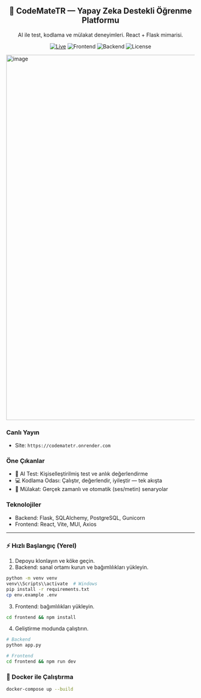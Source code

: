 <div align="center">

<h2>🚀 CodeMateTR — Yapay Zeka Destekli Öğrenme Platformu</h2>

<p>AI ile test, kodlama ve mülakat deneyimleri. React + Flask mimarisi.</p>

<a href="https://codematetr.onrender.com"><img alt="Live" src="https://img.shields.io/badge/Live-codematetr.onrender.com-22c55e?style=for-the-badge&logo=vercel&logoColor=white"></a>
<img alt="Frontend" src="https://img.shields.io/badge/Frontend-React%20%2B%20Vite-61DAFB?style=for-the-badge&logo=react&logoColor=white">
<img alt="Backend" src="https://img.shields.io/badge/Backend-Flask-000000?style=for-the-badge&logo=flask&logoColor=white">
<img alt="License" src="https://img.shields.io/badge/License-MIT-0ea5e9?style=for-the-badge">

</div>

<img width="1817" height="977" alt="image" src="https://github.com/user-attachments/assets/ca759938-4e3c-4dfd-9bfe-956c6f4ed460" />


### Canlı Yayın
- Site: `https://codematetr.onrender.com`

### Öne Çıkanlar
- 🎯 AI Test: Kişiselleştirilmiş test ve anlık değerlendirme
- 💻 Kodlama Odası: Çalıştır, değerlendir, iyileştir — tek akışta
- 🧠 Mülakat: Gerçek zamanlı ve otomatik (ses/metin) senaryolar

### Teknolojiler
- Backend: Flask, SQLAlchemy, PostgreSQL, Gunicorn
- Frontend: React, Vite, MUI, Axios

---

### ⚡ Hızlı Başlangıç (Yerel)
1) Depoyu klonlayın ve köke geçin.
2) Backend: sanal ortamı kurun ve bağımlılıkları yükleyin.
```bash
python -m venv venv
venv\\Scripts\\activate  # Windows
pip install -r requirements.txt
cp env.example .env
```
3) Frontend: bağımlılıkları yükleyin.
```bash
cd frontend && npm install
```
4) Geliştirme modunda çalıştırın.
```bash
# Backend
python app.py

# Frontend
cd frontend && npm run dev
```

### 🐳 Docker ile Çalıştırma
```bash
docker-compose up --build
```
